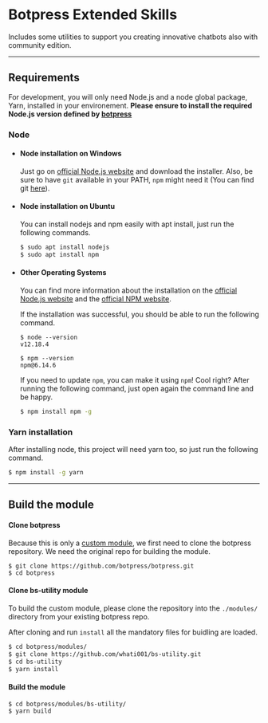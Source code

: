 # Botpress Extended Skills

Includes some utilities to support you creating innovative chatbots also with community edition.

---
## Requirements

For development, you will only need Node.js and a node global package, Yarn, installed in your environement.
**Please ensure to install the required Node.js version defined by [botpress](https://github.com/botpress/botpress)**

### Node
- #### Node installation on Windows

   Just go on [official Node.js website](https://nodejs.org/) and download the installer.
  Also, be sure to have `git` available in your PATH, `npm` might need it (You can find git [here](https://git-scm.com/)).

- #### Node installation on Ubuntu

  You can install nodejs and npm easily with apt install, just run the following commands.

  ```bash
  $ sudo apt install nodejs
  $ sudo apt install npm
  ```

- #### Other Operating Systems
  You can find more information about the installation on the [official Node.js website](https://nodejs.org/) and the [official NPM website](https://npmjs.org/).

  If the installation was successful, you should be able to run the following command.

  ```
  $ node --version
  v12.18.4

  $ npm --version
  npm@6.14.6
  ```

  If you need to update `npm`, you can make it using `npm`! Cool right? After running the following command, just open again the command line and be happy.

  ```bash
  $ npm install npm -g
  ```

### Yarn installation

After installing node, this project will need yarn too, so just run the following command.
```bash
$ npm install -g yarn
```
---

## Build the module

#### Clone botpress
Because this is only a [custom module](https://botpress.com/docs/advanced/custom-module), we first need to clone the botpress repository. We need the original repo for building the module.

```
$ git clone https://github.com/botpress/botpress.git
$ cd botpress
```

#### Clone bs-utility module

To build the custom module, please clone the repository into the `./modules/` directory from your existing botpress repo.

After cloning and run `install` all the mandatory files for buidling are loaded.

```bash
$ cd botpress/modules/
$ git clone https://github.com/whati001/bs-utility.git
$ cd bs-utility
$ yarn install
```

#### Build the module
```bash
$ cd botpress/modules/bs-utility/
$ yarn build
```